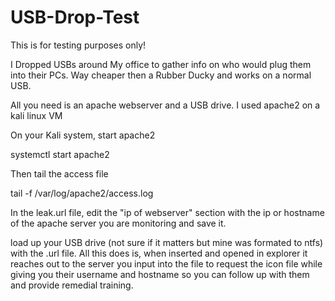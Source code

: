 # USB-Drop-Test
This is for testing purposes only!

I Dropped USBs around My office to gather info on who would plug them into their PCs. Way cheaper then a Rubber Ducky and works on a normal USB.

All you need is an apache webserver and a USB drive. I used apache2 on a kali linux VM

On your Kali system, start apache2

systemctl start apache2

Then tail the access file

tail -f /var/log/apache2/access.log

In the leak.url file, edit the "ip of webserver" section with the ip or hostname of the apache server you are monitoring and save it.

load up your USB drive (not sure if it matters but mine was formated to ntfs) with the .url file. All this does is, when inserted and opened in explorer it reaches out to the server you input into the file to request the icon file while giving you their username and hostname so you can follow up with them and provide remedial training.
